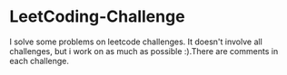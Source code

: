 # LeetCoding-Challenge
I solve some problems on leetcode challenges. It doesn't involve all challenges, but i work on as much as possible :).There are comments in each challenge.

